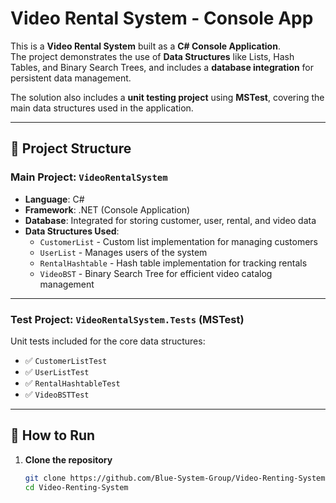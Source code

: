 # Video Rental System - Console App

This is a **Video Rental System** built as a **C# Console Application**.  
The project demonstrates the use of **Data Structures** like Lists, Hash Tables, and Binary Search Trees, and includes a **database integration** for persistent data management.

The solution also includes a **unit testing project** using **MSTest**, covering the main data structures used in the application.

---

## 🧩 Project Structure

### Main Project: `VideoRentalSystem`

- **Language**: C#
- **Framework**: .NET (Console Application)
- **Database**: Integrated for storing customer, user, rental, and video data
- **Data Structures Used**:
  - `CustomerList` - Custom list implementation for managing customers
  - `UserList` - Manages users of the system
  - `RentalHashtable` - Hash table implementation for tracking rentals
  - `VideoBST` - Binary Search Tree for efficient video catalog management

---

### Test Project: `VideoRentalSystem.Tests` (MSTest)

Unit tests included for the core data structures:

- ✅ `CustomerListTest`
- ✅ `UserListTest`
- ✅ `RentalHashtableTest`
- ✅ `VideoBSTTest`

---

## 🚀 How to Run

1. **Clone the repository**

   ```bash
   git clone https://github.com/Blue-System-Group/Video-Renting-System.git
   cd Video-Renting-System
